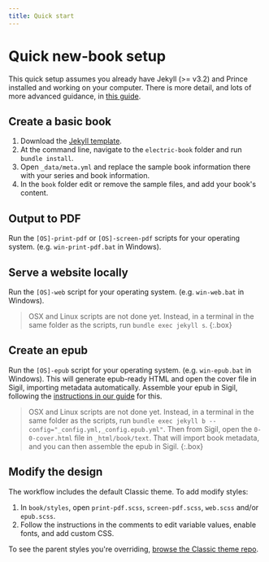 ```yaml
---
title: Quick start
---
```


# Quick new-book setup

This quick setup assumes you already have Jekyll (>= v3.2) and Prince installed and working on your computer. There is more detail, and lots of more advanced guidance, in [this guide](http://electricbookworks.github.io/electric-book-workflow/).

## Create a basic book

1. Download the [Jekyll template](https://github.com/electricbookworks/electric-book).
2. At the command line, navigate to the `electric-book` folder and run `bundle install`.
2. Open `_data/meta.yml` and replace the sample book information there with your series and book information.
3. In the `book` folder edit or remove the sample files, and add your book's content.

## Output to PDF

Run the `[OS]-print-pdf` or `[OS]-screen-pdf` scripts for your operating system. (e.g. `win-print-pdf.bat` in Windows).

## Serve a website locally

Run the `[OS]-web` script for your operating system. (e.g. `win-web.bat` in Windows).

> OSX and Linux scripts are not done yet. Instead, in a terminal in the same folder as the scripts, run `bundle exec jekyll s`.
{:.box}

## Create an epub

Run the `[OS]-epub` script for your operating system. (e.g. `win-epub.bat` in Windows). This will generate epub-ready HTML and open the cover file in Sigil, importing metadata automatically. Assemble your epub in Sigil, following the [instructions in our guide](http://electricbookworks.github.io/electric-book-workflow/guide/51-epub-output.html#epub-output) for this.

> OSX and Linux scripts are not done yet. Instead, in a terminal in the same folder as the scripts, run `bundle exec jekyll b --config="_config.yml,_config.epub.yml"`. Then from Sigil, open the `0-0-cover.html` file in `_html/book/text`. That will import book metadata, and you can then assemble the epub in Sigil.
{:.box}

## Modify the design

The workflow includes the default Classic theme. To add modify styles:

1. In `book/styles`, open `print-pdf.scss`, `screen-pdf.scss`, `web.scss` and/or `epub.scss`.
2. Follow the instructions in the comments to edit variable values, enable fonts, and add custom CSS.

To see the parent styles you're overriding, [browse the Classic theme repo](https://github.com/electricbookworks/electric-book-classic-theme).
